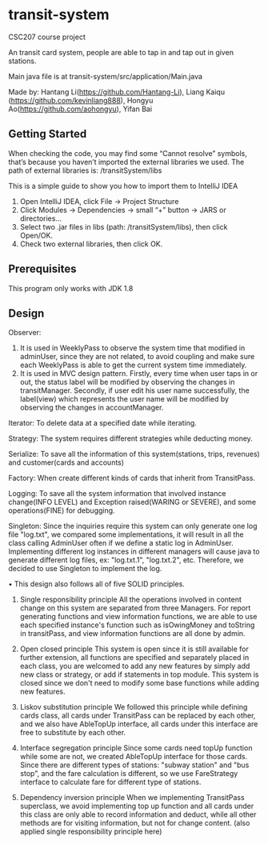# transit-system

CSC207 course project

An transit card system, people are able to tap in and tap out in given stations.

Main java file is at transit-system/src/application/Main.java

Made by: Hantang Li(https://github.com/Hantang-Li), Liang Kaiqu (https://github.com/kevinliang888), Hongyu Ao(https://github.com/aohongyu), Yifan Bai

## Getting Started
When checking the code, you may find some “Cannot resolve” symbols, that’s because you haven’t
imported the external libraries we used. The path of external libraries is: /transitSystem/libs

This is a simple guide to show you how to import them to IntelliJ IDEA
1. Open IntelliJ IDEA, click File -> Project Structure
2. Click Modules -> Dependencies -> small “+” button -> JARS or directories…
3. Select two .jar files in libs (path: /transitSystem/libs), then click Open/OK.
4. Check two external libraries, then click OK.

## Prerequisites
This program only works with JDK 1.8

## Design

Observer:
1. It is used in WeeklyPass to observe the system time that modified in adminUser, since they are
not related, to avoid coupling and make sure each WeeklyPass is able to get the current system
time immediately.
2. It is used in MVC design pattern. Firstly, every time when user taps in or out, the status label
will be modified by observing the changes in transitManager. Secondly, if user edit his user name
successfully, the label(view) which represents the user name will be modified by observing the
changes in accountManager.

Iterator:
To delete data at a specified date while iterating.

Strategy:
The system requires different strategies while deducting money.

Serialize:
To save all the information of this system(stations, trips, revenues) and customer(cards and accounts)

Factory:
When create different kinds of cards that inherit from TransitPass.

Logging:
To save all the system information that involved instance change(INFO LEVEL) and Exception
raised(WARING or SEVERE), and some operations(FINE) for debugging.

Singleton:
Since the inquiries require this system can only generate one log file "log.txt", we compared some
implementations, it will result in all the class calling AdminUser often if we define a static log
in AdminUser. Implementing different log instances in different managers will cause java to generate
different log files, ex: "log.txt.1", "log.txt.2", etc. Therefore, we decided to use Singleton to
implement the log.

• This design also follows all of five SOLID principles.

1. Single responsibility principle
All the operations involved in content change on this system are separated from three Managers.
For report generating functions and view information functions, we are able to use each specified
instance's function such as isOwingMoney and toString in transitPass, and view information functions
are all done by admin.

2. Open closed principle
This system is open since it is still available for further extension, all functions are specified
and separately placed in each class, you are welcomed to add any new features by simply add new
class or strategy, or add if statements in top module. This system is closed since we don't need to
modify some base functions while adding new features.

3. Liskov substitution principle
We followed this principle while defining cards class, all cards under TransitPass can be replaced
by each other, and we also have AbleTopUp interface, all cards under this interface are free to
substitute by each other.

4. Interface segregation principle
Since some cards need topUp function while some are not, we created AbleTopUp interface for those
cards. Since there are different types of stations: "subway station" and "bus stop", and the fare
calculation is different, so we use FareStrategy interface to calculate fare for different type of
stations.


5. Dependency inversion principle
When we implementing TransitPass superclass, we avoid implementing top up function and all cards
under this class are only able to record information and deduct, while all other methods are for
visiting information, but not for change content. (also applied single responsibility principle here)
